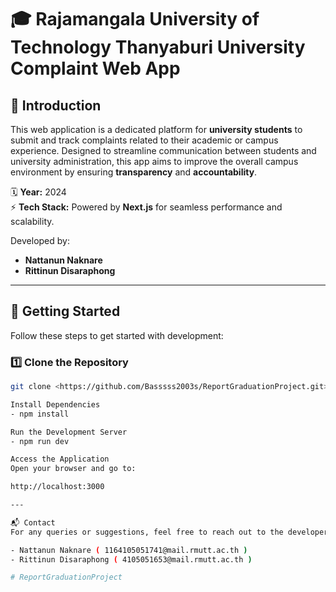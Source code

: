 # 🎓 Rajamangala University of Technology Thanyaburi University Complaint Web App

## 📝 Introduction
This web application is a dedicated platform for **university students** to submit and track complaints related to their academic or campus experience. Designed to streamline communication between students and university administration, this app aims to improve the overall campus environment by ensuring **transparency** and **accountability**.

🗓 **Year:** 2024  
⚡ **Tech Stack:** Powered by **Next.js** for seamless performance and scalability.

Developed by:
- **Nattanun Naknare**
- **Rittinun Disaraphong**

---

## 🚀 Getting Started

Follow these steps to get started with development:

### 1️⃣ Clone the Repository
```bash
git clone <https://github.com/Basssss2003s/ReportGraduationProject.git>

Install Dependencies
- npm install

Run the Development Server
- npm run dev

Access the Application
Open your browser and go to:

http://localhost:3000

---

📬 Contact
For any queries or suggestions, feel free to reach out to the developers:ฃ

- Nattanun Naknare ( 1164105051741@mail.rmutt.ac.th )
- Rittinun Disaraphong ( 4105051653@mail.rmutt.ac.th )

# ReportGraduationProject
